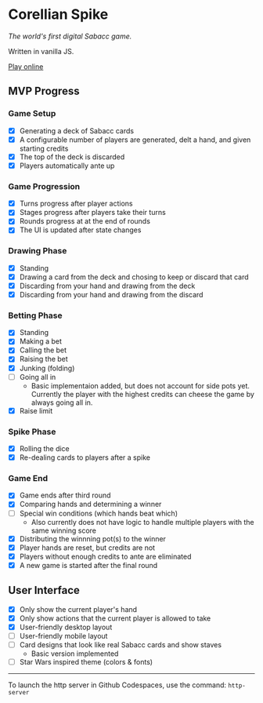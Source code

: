 # Corellian Spike
*The world's first digital Sabacc game.*

Written in vanilla JS.

[Play online](https://joelyoder.github.io/corellian-spike/)

## MVP Progress

### Game Setup
- [x] Generating a deck of Sabacc cards
- [x] A configurable number of players are generated, delt a hand, and given starting credits
- [x] The top of the deck is discarded
- [x] Players automatically ante up

### Game Progression
- [x] Turns progress after player actions
- [x] Stages progress after players take their turns
- [x] Rounds progress at at the end of rounds
- [x] The UI is updated after state changes

### Drawing Phase
- [x] Standing
- [x] Drawing a card from the deck and chosing to keep or discard that card
- [x] Discarding from your hand and drawing from the deck
- [x] Discarding from your hand and drawing from the discard

### Betting Phase
- [x] Standing
- [x] Making a bet
- [x] Calling the bet
- [x] Raising the bet
- [x] Junking (folding)
- [ ] Going all in
    - Basic implementaion added, but does not account for side pots yet. Currently the player with the highest credits can cheese the game by always going all in.
- [x] Raise limit

### Spike Phase
- [x] Rolling the dice
- [x] Re-dealing cards to players after a spike

### Game End
- [x] Game ends after third round
- [x] Comparing hands and determining a winner
- [ ] Special win conditions (which hands beat which)
    - Also currently does not have logic to handle multiple players with the same winning score
- [x] Distributing the winnning pot(s) to the winner
- [x] Player hands are reset, but credits are not
- [x] Players without enough credits to ante are eliminated
- [x] A new game is started after the final round

## User Interface
- [x] Only show the current player's hand
- [x] Only show actions that the current player is allowed to take
- [x] User-friendly desktop layout
- [ ] User-friendly mobile layout
- [ ] Card designs that look like real Sabacc cards and show staves
    - Basic version implemented
- [ ] Star Wars inspired theme (colors & fonts)

---

To launch the http server in Github Codespaces, use the command: `http-server`